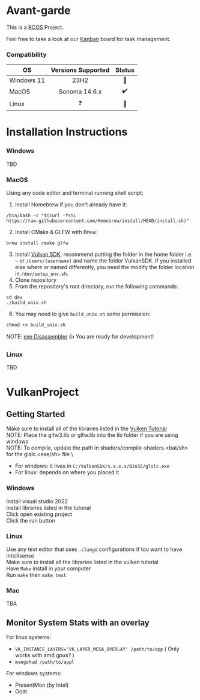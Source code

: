 # Avant-garde
This is a [RCOS](https://handbook.rcos.io/) Project.

Feel free to take a look at our [Kanban](https://docs.google.com/drawings/d/1AZ96UuH22W9aF4FDUhVJ3GPxuHaQv0s0LfwgRhOCg70/edit?usp=sharing) board for task management.

### Compatibility
| OS | Versions Supported | Status |
| - | :-: | :-: |
| Windows 11 | 23H2 | 🚫 |
| MacOS | Sonoma 14.6.x | ✔️ |
| Linux | ❓ | 🚫 |

# Installation Instructions

### Windows
TBD

### MacOS
Using any code editor and terminal running shell script:
1. Install Homebrew if you don't already have it:
```
/bin/bash -c "$(curl -fsSL https://raw.githubusercontent.com/Homebrew/install/HEAD/install.sh)"
```
2. Install CMake & GLFW with Brew:
```
brew install cmake glfw
```
3. Install [Vulkan SDK](https://vulkan.lunarg.com/sdk/home#mac), recommend putting the folder in the home folder i.e. `~` or `/Users/[username]` and name the folder VulkanSDK. If you installed else where or named differently, you need the modify the folder location in `/dev/setup_env.sh`.
4. Clone repository
5. From the repository's root directory, run the following commands:
```
cd dev
./build_unix.sh
```
6. You may need to give `build_unix.sh` some permission:
```
chmod +x build_unix.sh
```
NOTE: [exe Disassembler](https://dogbolt.org/)
👍 You are ready for development!

### Linux
TBD

# VulkanProject

## Getting Started
Make sure to install all of the libraries listed in the [Vulken Tutorial](https://vulkan-tutorial.com/Development_environment)\
NOTE: Place the glfw3.lib or glfw.lib into the lib folder if you are using windows \
NOTE: To compile, update the path in shaders/compile-shaders.<bat/sh> for the glslc.<exe/sh> file \
- For windows: it lives in `C:/VulkanSDK/x.x.x.x/Bin32/glslc.exe`
- For linux: depends on where you placed it

### Windows
Install visual studio 2022\
Install libraries listed in the tutorial\
Click open existing project\
Click the run button

### Linux
Use any text editor that uses `.clangd` configurations if tou want to have intellisense\
Make sure to install all the libraries listed in the vulken tutorial\
Have `Make` install in your computer\
Run `make` then `make test`

### Mac
TBA

## Monitor System Stats with an overlay
For linux systems:
- `VK_INSTANCE_LAYERS='VK_LAYER_MESA_OVERLAY' /path/to/app` ( Only works with amd gpus? )
- `mangohud /path/to/app`\

For windows systems:
- PresentMon (by Intel)
- Ocat
